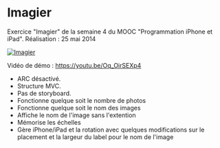 # Imagier
Exercice "Imagier" de la semaine 4 du MOOC "Programmation iPhone et iPad". Réalisation : 25 mai 2014

[![Imagier](http://www.tibimac.com/uploads_forums/github/Imagier.png)](https://youtu.be/Oq_OirSEXp4 "Imagier")

Vidéo de démo : https://youtu.be/Oq_OirSEXp4

- ARC désactivé.
- Structure MVC.
- Pas de storyboard.
- Fonctionne quelque soit le nombre de photos
- Fonctionne quelque soit le nom des images
- Affiche le nom de l'image sans l'extention
- Mémorise les échelles
- Gère iPhone/iPad et la rotation avec quelques modifications sur le placement et la largeur du label pour le nom de l'image
